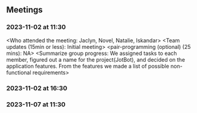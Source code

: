 ## Meetings    
### 2023-11-02 at 11:30
<Who attended the meeting: Jaclyn, Novel, Natalie, Iskandar>
<Team updates (15min or less): Initial meeting>
<pair-programming (optional) (25 mins): NA>
<Summarize group progress: We assigned tasks to each member, figured out a 
name for the project(JotBot), and decided on the application features. From the 
features we made a list of possible non-functional requirements>

### 2023-11-02 at 16:30
<Who attended the meeting: Jaclyn and Novel>
<Team updates (15min or less): Still setting-up>
<pair-programming (optional) (25 mins): NA>
<Summarize group progress: Finalized the 14 function requirements from the list we had 
earlier, ranked them, and assigned everyone their 3-4 for use cases. Finalized 2 
non-functional requirements>

### 2023-11-07 at 11:30
<meeting template would go here>
<only fill in template once you had the meeting>
<see example on the last date>
<use date format YYYY-MM-DD at HH:MM>

